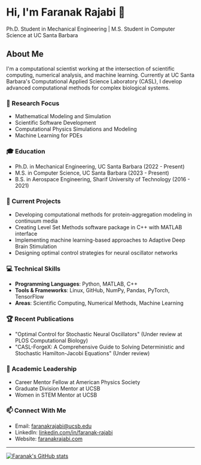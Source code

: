 # Hi, I'm Faranak Rajabi 👋

Ph.D. Student in Mechanical Engineering | M.S. Student in Computer Science at UC Santa Barbara

## About Me

I'm a computational scientist working at the intersection of scientific computing, numerical analysis, and machine learning. Currently at UC Santa Barbara's Computational Applied Science Laboratory (CASL), I develop advanced computational methods for complex biological systems.

### 🔬 Research Focus
- Mathematical Modeling and Simulation
- Scientific Software Development
- Computational Physics Simulations and Modeling
- Machine Learning for PDEs

### 🎓 Education
- Ph.D. in Mechanical Engineering, UC Santa Barbara (2022 - Present)
- M.S. in Computer Science, UC Santa Barbara (2023 - Present)
- B.S. in Aerospace Engineering, Sharif University of Technology (2016 - 2021)

### 🚀 Current Projects
- Developing computational methods for protein-aggregation modeling in continuum media
- Creating Level Set Methods software package in C++ with MATLAB interface
- Implementing machine learning-based approaches to Adaptive Deep Brain Stimulation
- Designing optimal control strategies for neural oscillator networks

### 💻 Technical Skills
- **Programming Languages**: Python, MATLAB, C++
- **Tools & Frameworks**: Linux, GitHub, NumPy, Pandas, PyTorch, TensorFlow
- **Areas**: Scientific Computing, Numerical Methods, Machine Learning

### 🏆 Recent Publications
- "Optimal Control for Stochastic Neural Oscillators" (Under review at PLOS Computational Biology)
- "CASL-ForgeX: A Comprehensive Guide to Solving Deterministic and Stochastic Hamilton-Jacobi Equations" (Under review)

### 🎯 Academic Leadership
- Career Mentor Fellow at American Physics Society
- Graduate Division Mentor at UCSB
- Women in STEM Mentor at UCSB

### 📫 Connect With Me
- Email: faranakrajabi@ucsb.edu
- LinkedIn: [linkedin.com/in/faranak-rajabi](https://linkedin.com/in/faranak-rajabi)
- Website: [faranakrajabi.com](https://faranakrajabi.com)

---

[![Faranak's GitHub stats](https://github-readme-stats.vercel.app/api?username=faranakR&show_icons=true&theme=radical)](https://github.com/anuraghazra/github-readme-stats)